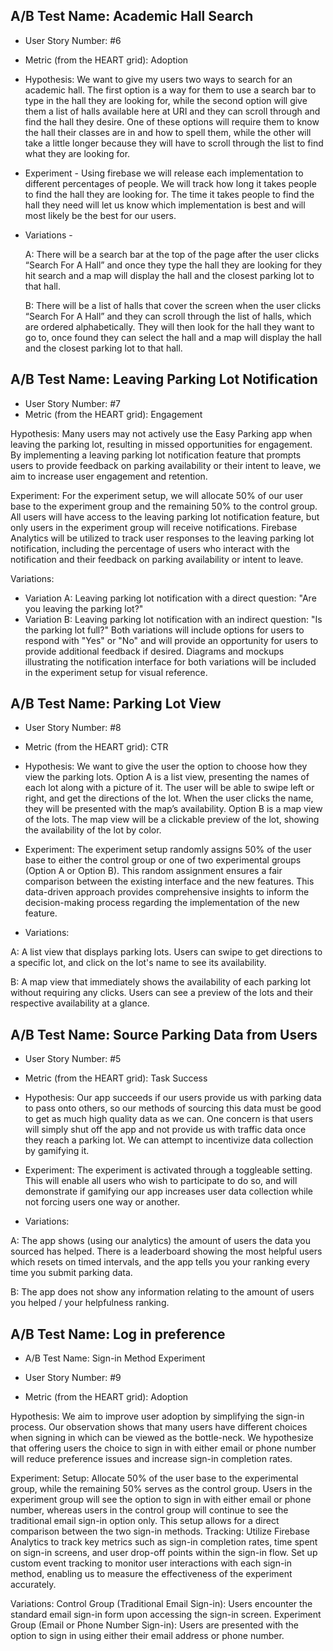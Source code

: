 ## A/B Test Name: Academic Hall Search

* User Story Number: #6
* Metric (from the HEART grid): Adoption 

* Hypothesis: We want to give my users two ways to search for an academic hall. The first option is a way for them to use a search bar to type in the hall they are looking for, while the second option will give them a list of halls available here at URI and they can scroll through and find the hall they desire. One of these options will require them to know the hall their classes are in and how to spell them, while the other will take a little longer because they will have to scroll through the list to find what they are looking for.

* Experiment - Using firebase we will release each implementation to different percentages of people. We will track how long it takes people to find the hall they are looking for. The time it takes people to find the hall they need will let us know which implementation is best and will most likely be the best for  our users.


* Variations -
  
  A:  There will be a search bar at the top of the page after the user clicks “Search For A Hall” and once they type the hall they are         looking for they hit search and a map will display the hall and the closest parking lot to that hall.

   B:  There will be a list of halls that cover the screen when the user clicks “Search For A Hall” and they can scroll through the list        of halls, which are ordered alphabetically. They will then look for the hall they want to go to, once found they can select the          hall and a map will display the hall and the closest parking lot to that hall.





## A/B Test Name: Leaving Parking Lot Notification
* User Story Number: #7
* Metric (from the HEART grid): Engagement

  
Hypothesis: Many users may not actively use the Easy Parking app when leaving the parking lot, resulting in missed opportunities for engagement. By implementing a leaving parking lot notification feature that prompts users to provide feedback on parking availability or their intent to leave, we aim to increase user engagement and retention.

Experiment:
For the experiment setup, we will allocate 50% of our user base to the experiment group and the remaining 50% to the control group. All users will have access to the leaving parking lot notification feature, but only users in the experiment group will receive notifications. Firebase Analytics will be utilized to track user responses to the leaving parking lot notification, including the percentage of users who interact with the notification and their feedback on parking availability or intent to leave.

Variations:
* Variation A: Leaving parking lot notification with a direct question: "Are you leaving the parking lot?"
* Variation B: Leaving parking lot notification with an indirect question: "Is the parking lot full?"
Both variations will include options for users to respond with "Yes" or "No" and will provide an opportunity for users to provide additional feedback if desired. Diagrams and mockups illustrating the notification interface for both variations will be included in the experiment setup for visual reference.

## A/B Test Name: Parking Lot View

* User Story Number: #8
* Metric (from the HEART grid): CTR

* Hypothesis: We want to give the user the option to choose how they view the parking lots. Option A is a list view, presenting the names of each lot along with a picture of it. The user will be able to swipe left or right, and get the directions of the lot. When the user clicks the name, they will be presented with the map’s availability. Option B is a map view of the lots. The map view will be a clickable preview of the lot, showing the availability of the lot by color.

* Experiment: The experiment setup randomly assigns 50% of the user base to either the control group or one of two experimental groups (Option A or Option B). This random assignment ensures a fair comparison between the existing interface and the new features. This data-driven approach provides comprehensive insights to inform the decision-making process regarding the implementation of the new feature.

* Variations:

A: A list view that displays parking lots. Users can swipe to get directions to a specific lot, and click on the lot's name to see its availability.

B: A map view that immediately shows the availability of each parking lot without requiring any clicks. Users can see a preview of the lots and their respective availability at a glance.


## A/B Test Name: Source Parking Data from Users

* User Story Number: #5
* Metric (from the HEART grid): Task Success
  
* Hypothesis: Our app succeeds if our users provide us with parking data to pass onto others, so our methods of sourcing this data must be good to get as much high quality data as we can. One concern is that users will simply shut off the app and not provide us with traffic data once they reach a parking lot. We can attempt to incentivize data collection by gamifying it.

* Experiment: The experiment is activated through a toggleable setting. This will enable all users who wish to participate to do so, and will demonstrate if gamifying our app increases user data collection while not forcing users one way or another.

* Variations:

A: The app shows (using our analytics) the amount of users the data you sourced has helped. There is a leaderboard showing the most helpful users which resets on timed intervals, and the app tells you your ranking every time you submit parking data.

B: The app does not show any information relating to the amount of users you helped / your helpfulness ranking.


## A/B Test Name: Log in preference 
- A/B Test Name: Sign-in Method Experiment 

- User Story Number: #9

- Metric (from the HEART grid): Adoption

Hypothesis: We aim to improve user adoption by simplifying the sign-in process. Our observation shows that many users have different choices when signing in which can be viewed as the bottle-neck. We hypothesize that offering users the choice to sign in with either email or phone number will reduce preference issues and increase sign-in completion rates.

Experiment: Setup: Allocate 50% of the user base to the experimental group, while the remaining 50% serves as the control group. Users in the experiment group will see the option to sign in with either email or phone number, whereas users in the control group will continue to see the traditional email sign-in option only. This setup allows for a direct comparison between the two sign-in methods. Tracking: Utilize Firebase Analytics to track key metrics such as sign-in completion rates, time spent on sign-in screens, and user drop-off points within the sign-in flow. Set up custom event tracking to monitor user interactions with each sign-in method, enabling us to measure the effectiveness of the experiment accurately.

Variations:
Control Group (Traditional Email Sign-in):
Users encounter the standard email sign-in form upon accessing the sign-in screen.
Experiment Group (Email or Phone Number Sign-in):
Users are presented with the option to sign in using either their email address or phone number.

